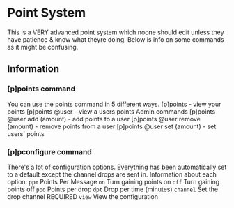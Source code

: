 # Point System 
This is a VERY advanced point system which noone should edit unless they have patience & know what theyre doing.
Below is info on some commands as it might be confusing.

## Information

### [p]points command
You can use the points command in 5 different ways.
[p]points - view your points
[p]points @user - view a users points
Admin commands
[p]points @user add (amount) - add points to a user
[p]points @user remove (amount) - remove points from a user
[p]points @user set (amount) - set users' points

### [p]pconfigure command
There's a lot of configuration options.
Everything has been automatically set to a default except the channel drops are sent in.
Information about each option:
`ppm` Points Per Message
`on` Turn gaining points on
`off` Turn gaining points off
`ppd` Points per drop
`dpt` Drop per time (minutes)
`channel` Set the drop channel REQUIRED
`view` View the configuration
